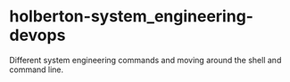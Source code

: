 # holberton-system_engineering-devops
Different system engineering commands and moving around the shell and command line.
